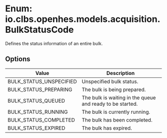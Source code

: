 # Enum: io.clbs.openhes.models.acquisition.BulkStatusCode

Defines the status information of an entire bulk.

## Options

| Value | Description |
| --- | --- |
| BULK_STATUS_UNSPECIFIED | Unspecified bulk status. |
| BULK_STATUS_PREPARING | The bulk is being prepared. |
| BULK_STATUS_QUEUED | The bulk is waiting in the queue and ready to be started. |
| BULK_STATUS_RUNNING | The bulk is currently running. |
| BULK_STATUS_COMPLETED | The bulk has been completed. |
| BULK_STATUS_EXPIRED | The bulk has expired. |
